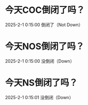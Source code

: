 # 今天COC倒闭了吗？

2025-2-1 0:15:00 倒闭了（Not Down）

# 今天NOS倒闭了吗？

2025-2-1 0:15:00 没倒闭（Down）

# 今天NS倒闭了吗？

2025-2-1 0:15:01 没倒闭（Down）

